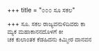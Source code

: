 +++
title = "೦೦೦ ಸೂ ಸಕಲ"

+++
ಸೂ. ಸಕಲ ರಾಜ್ಯವನುಳಿದಿವರು ಕಾ  
ಮ್ಯಕ ಮಹಾಕಾನನದೊಳಗೆ ಕೀ  
ಚಕ ಕುಲಾಂತಕ ಕೆಡಹಿದನು ಕಿಮ್ಮೀರ ದಾನವನ